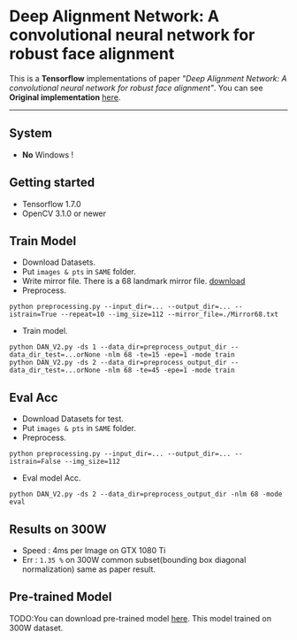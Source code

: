 Deep Alignment Network: A convolutional neural network for robust face alignment
===

This is a **Tensorflow** implementations of paper *"Deep Alignment Network: A convolutional neural network for robust face alignment"*.
You can see **Original implementation** [here](https://github.com/MarekKowalski/DeepAlignmentNetwork).

-----------------

## System

* **No** Windows !

Getting started
-------  
* Tensorflow 1.7.0
* OpenCV 3.1.0 or newer

Train Model
---
* Download Datasets.
* Put `images & pts` in `SAME` folder.
* Write mirror file. There is a 68 landmark mirror file. [download](https://pan.baidu.com/s/1Ln_i00DRulDlgHJ8CmIqAQ)
* Preprocess.
```shell
python preprocessing.py --input_dir=... --output_dir=... --istrain=True --repeat=10 --img_size=112 --mirror_file=./Mirror68.txt
```
* Train model.
```shell
python DAN_V2.py -ds 1 --data_dir=preprocess_output_dir --data_dir_test=...orNone -nlm 68 -te=15 -epe=1 -mode train
python DAN_V2.py -ds 2 --data_dir=preprocess_output_dir --data_dir_test=...orNone -nlm 68 -te=45 -epe=1 -mode train
```

Eval Acc
---
* Download Datasets for test.
* Put `images & pts` in `SAME` folder.
* Preprocess.
```shell
python preprocessing.py --input_dir=... --output_dir=... --istrain=False --img_size=112
```
* Eval model Acc.
```shell
python DAN_V2.py -ds 2 --data_dir=preprocess_output_dir -nlm 68 -mode eval
```

Results on 300W
---
* Speed : 4ms per Image on GTX 1080 Ti
* Err : `1.35 %` on 300W common subset(bounding box diagonal normalization) same as paper result.

Pre-trained Model
---
TODO:You can download pre-trained model [here](). This model trained on 300W dataset.
